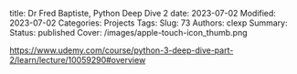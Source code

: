 title: Dr Fred Baptiste, Python Deep Dive 2
date: 2023-07-02
Modified: 2023-07-02
Categories: Projects
Tags:
Slug: 73
Authors: clexp
Summary:
Status: published
Cover: /images/apple-touch-icon_thumb.png

https://www.udemy.com/course/python-3-deep-dive-part-2/learn/lecture/10059290#overview
